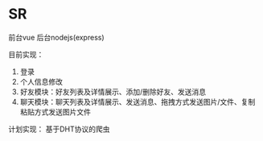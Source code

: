 # SR
前台vue
后台nodejs(express)

目前实现：
1. 登录
2. 个人信息修改
3. 好友模块：好友列表及详情展示、添加/删除好友、发送消息
4. 聊天模块：聊天列表及详情展示、发送消息、拖拽方式发送图片/文件、复制粘贴方式发送图片文件

计划实现：
基于DHT协议的爬虫
